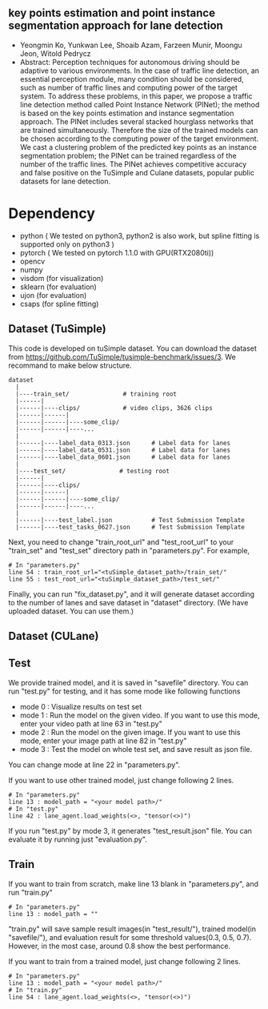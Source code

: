 ## key points estimation and point instance segmentation approach for lane detection

- Yeongmin Ko, Yunkwan Lee, Shoaib Azam, Farzeen Munir, Moongu Jeon, Witold Pedrycz
- Abstract: Perception techniques for autonomous driving should be adaptive to various environments. In the case of traffic line detection, an essential perception module, many condition should be considered, such as number of traffic lines and computing power of the target system. To address these problems, in this paper, we propose a traffic line detection method called Point Instance Network (PINet); the method is based on the key points estimation and instance segmentation approach. The PINet includes several stacked hourglass networks that are trained simultaneously. Therefore the size of the trained models can be chosen according to the computing power of the target environment. We cast a clustering problem of the predicted key points as an instance segmentation problem; the PINet can be trained regardless of the number of the traffic lines. The PINet achieves competitive accuracy and false positive on the TuSimple and Culane datasets, popular public datasets for lane detection.

# Dependency
- python ( We tested on python3, python2 is also work, but spline fitting is supported only on python3 )
- pytorch ( We tested on pytorch 1.1.0 with GPU(RTX2080ti))
- opencv
- numpy
- visdom (for visualization)
- sklearn (for evaluation)
- ujon (for evaluation)
- csaps (for spline fitting)

## Dataset (TuSimple)
This code is developed on tuSimple dataset. You can download the dataset from https://github.com/TuSimple/tusimple-benchmark/issues/3. We recommand to make below structure.

    dataset
      |
      |----train_set/               # training root 
      |------|
      |------|----clips/            # video clips, 3626 clips
      |------|------|
      |------|------|----some_clip/
      |------|------|----...
      |
      |------|----label_data_0313.json      # Label data for lanes
      |------|----label_data_0531.json      # Label data for lanes
      |------|----label_data_0601.json      # Label data for lanes
      |
      |----test_set/               # testing root 
      |------|
      |------|----clips/
      |------|------|
      |------|------|----some_clip/
      |------|------|----...
      |
      |------|----test_label.json           # Test Submission Template
      |------|----test_tasks_0627.json      # Test Submission Template
            
Next, you need to change "train_root_url" and "test_root_url" to your "train_set" and "test_set" directory path in "parameters.py". For example,

```
# In "parameters.py"
line 54 : train_root_url="<tuSimple_dataset_path>/train_set/"
line 55 : test_root_url="<tuSimple_dataset_path>/test_set/"
```

Finally, you can run "fix_dataset.py", and it will generate dataset according to the number of lanes and save dataset in "dataset" directory. (We have uploaded dataset. You can use them.)

## Dataset (CULane)

## Test
We provide trained model, and it is saved in "savefile" directory. You can run "test.py" for testing, and it has some mode like following functions 
- mode 0 : Visualize results on test set
- mode 1 : Run the model on the given video. If you want to use this mode, enter your video path at line 63 in "test.py"
- mode 2 : Run the model on the given image. If you want to use this mode, enter your image path at line 82 in "test.py"
- mode 3 : Test the model on whole test set, and save result as json file.

You can change mode at line 22 in "parameters.py".

If you want to use other trained model, just change following 2 lines.
```
# In "parameters.py"
line 13 : model_path = "<your model path>/"
# In "test.py"
line 42 : lane_agent.load_weights(<>, "tensor(<>)")
```

If you run "test.py" by mode 3, it generates "test_result.json" file. You can evaluate it by running just "evaluation.py".

## Train
If you want to train from scratch, make line 13 blank in "parameters.py", and run "train.py"
```
# In "parameters.py"
line 13 : model_path = ""
```
"train.py" will save sample result images(in "test_result/"), trained model(in "savefile/"), and evaluation result for some threshold values(0.3, 0.5, 0.7). However, in the most case, around 0.8 show the best performance.

If you want to train from a trained model, just change following 2 lines.
```
# In "parameters.py"
line 13 : model_path = "<your model path>/"
# In "train.py"
line 54 : lane_agent.load_weights(<>, "tensor(<>)")
```

